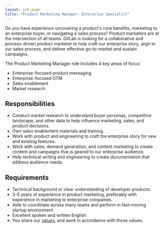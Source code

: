 ```yaml
---
layout: job_page
title: "Product Marketing Manager: Enterprise Specialist"
---
```


Do you have experience uncovering a product's core benefits, marketing to an enterprise buyer, or navigating a sales process? Product marketers are at the intersection of all teams.
GitLab is looking for a collaborative and process-driven product marketer to help craft our enterprise story, align to our sales process, and deliver effective go-to-market and sustain campaigns.

The Product Marketing Manager role includes 4 key areas of focus:

* Enterprise-focused product messaging
* Enterprise-focused GTM
* Sales enablement
* Market research

## Responsibilities

* Conduct market research to understand buyer personas, competitive landscape, and other data to help influence marketing, sales, and product decisions.
* Own sales enablement materials and training.
* Work with product and engineering to craft the enterprise story for new and existing features.
* Work with sales, demand generation, and content marketing to create content and campaigns that is geared to our enterprise audience.
* Help technical writing and engineering to create documentation that address audience needs.

## Requirements

* Technical background or clear understanding of developer products.
* 3-5 years of experience in product marketing, preferably with experience in marketing to enterprise companies.
* Able to coordinate across many teams and perform in fast-moving startup environment.
* Excellent spoken and written English
* You share our [values](/handbook/#values), and work in accordance with those values.
